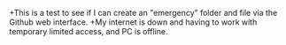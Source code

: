 +This is a test to see if I can create an "emergency" folder and file via the Github web interface.
+My internet is down and having to work with temporary limited access, and PC is offline.
